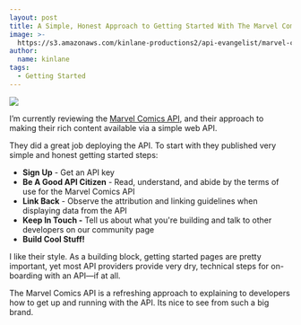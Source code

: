 ```yaml
---
layout: post
title: A Simple, Honest Approach to Getting Started With The Marvel Comics API
image: >-
  https://s3.amazonaws.com/kinlane-productions2/api-evangelist/marvel-comics/marvel-avengers-logo.jpg
author:
  name: kinlane
tags:
  - Getting Started
---
```

[![](https://s3.amazonaws.com/kinlane-productions2/api-evangelist/marvel-comics/marvel-avengers-logo.jpg)](http://developer.marvel.com/)

I’m currently reviewing the [Marvel Comics API](http://developer.marvel.com/), and their approach to making their rich content available via a simple web API.

They did a great job deploying the API. To start with they published very simple and honest getting started steps:

*   **Sign Up** - Get an API key
*   **Be A Good API Citizen** \- Read, understand, and abide by the terms of use for the Marvel Comics API
*   **Link Back** \- Observe the attribution and linking guidelines when displaying data from the API
*   **Keep In Touch -** Tell us about what you're building and talk to other developers on our community page
*   **Build Cool Stuff!**

I like their style. As a building block, getting started pages are pretty important, yet most API providers provide very dry, technical steps for on-boarding with an API—if at all.

The Marvel Comics API is a refreshing approach to explaining to developers how to get up and running with the API. Its nice to see from such a big brand.